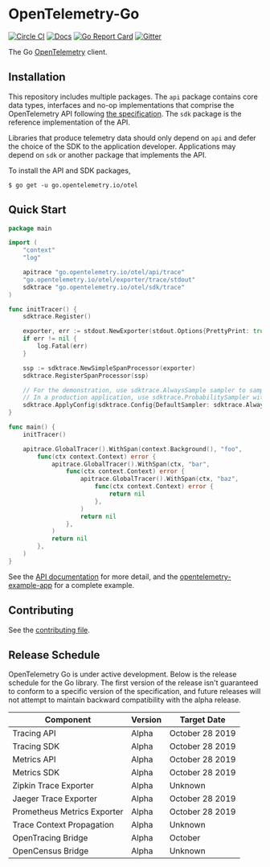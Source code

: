 # OpenTelemetry-Go

[![Circle CI](https://circleci.com/gh/open-telemetry/opentelemetry-go.svg?style=svg)](https://circleci.com/gh/open-telemetry/opentelemetry-go)
[![Docs](https://godoc.org/go.opentelemetry.io/otel?status.svg)](http://godoc.org/go.opentelemetry.io/otel)
[![Go Report Card](https://goreportcard.com/badge/go.opentelemetry.io/otel)](https://goreportcard.com/report/go.opentelemetry.io/otel)
[![Gitter](https://badges.gitter.im/open-telemetry/opentelemetry-go.svg)](https://gitter.im/open-telemetry/opentelemetry-go?utm_source=badge&utm_medium=badge&utm_campaign=pr-badge)

The Go [OpenTelemetry](https://opentelemetry.io/otel/) client.

## Installation

This repository includes multiple packages. The `api`
package contains core data types, interfaces and no-op implementations that comprise the OpenTelemetry API following
[the
specification](https://github.com/open-telemetry/opentelemetry-specification).
The `sdk` package is the reference implementation of the API.

Libraries that produce telemetry data should only depend on `api`
and defer the choice of the SDK to the application developer. Applications may
depend on `sdk` or another package that implements the API.

To install the API and SDK packages,

```
$ go get -u go.opentelemetry.io/otel
```

## Quick Start

```go
package main

import (
	"context"
	"log"

	apitrace "go.opentelemetry.io/otel/api/trace"
	"go.opentelemetry.io/otel/exporter/trace/stdout"
	sdktrace "go.opentelemetry.io/otel/sdk/trace"
)

func initTracer() {
	sdktrace.Register()

	exporter, err := stdout.NewExporter(stdout.Options{PrettyPrint: true})
	if err != nil {
		log.Fatal(err)
	}

	ssp := sdktrace.NewSimpleSpanProcessor(exporter)
	sdktrace.RegisterSpanProcessor(ssp)

	// For the demonstration, use sdktrace.AlwaysSample sampler to sample all traces.
	// In a production application, use sdktrace.ProbabilitySampler with a desired probability.
	sdktrace.ApplyConfig(sdktrace.Config{DefaultSampler: sdktrace.AlwaysSample()})
}

func main() {
	initTracer()

	apitrace.GlobalTracer().WithSpan(context.Background(), "foo",
		func(ctx context.Context) error {
			apitrace.GlobalTracer().WithSpan(ctx, "bar",
				func(ctx context.Context) error {
					apitrace.GlobalTracer().WithSpan(ctx, "baz",
						func(ctx context.Context) error {
							return nil
						},
					)
					return nil
				},
			)
			return nil
		},
	)
}

```

See the [API
documentation](https://go.opentelemetry.io/otel/) for more
detail, and the
[opentelemetry-example-app](./example/README.md)
for a complete example.

## Contributing

See the [contributing file](CONTRIBUTING.md).

## Release Schedule

OpenTelemetry Go is under active development. Below is the release schedule
for the Go library. The first version of the release isn't guaranteed to conform
to a specific version of the specification, and future releases will not
attempt to maintain backward compatibility with the alpha release.

| Component                   | Version | Target Date     |
| --------------------------- | ------- | --------------- |
| Tracing API                 | Alpha   | October 28 2019 |
| Tracing SDK                 | Alpha   | October 28 2019 |
| Metrics API                 | Alpha   | October 28 2019 |
| Metrics SDK                 | Alpha   | October 28 2019 |
| Zipkin Trace Exporter       | Alpha   | Unknown         |
| Jaeger Trace Exporter       | Alpha   | October 28 2019 |
| Prometheus Metrics Exporter | Alpha   | October 28 2019 |
| Trace Context Propagation   | Alpha   | Unknown         |
| OpenTracing Bridge          | Alpha   | October         |
| OpenCensus Bridge           | Alpha   | Unknown         |
